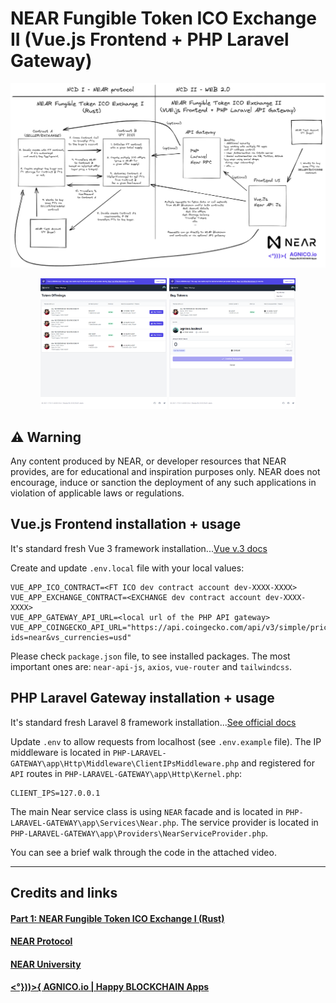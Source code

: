 # NEAR Fungible Token ICO Exchange II (Vue.js Frontend + PHP Laravel Gateway)

![Fungible Token ICo Exchange](https://github.com/AGNICO/near-ncd-I-ft-ico-rs/blob/master/docs/ncd-1.png)

<p align="center">
  <img src="https://github.com/AGNICO/near-ncd-II-ico-exchange-vue-php/blob/master/docs/fe-2.png" width="40%" />
  <img src="https://github.com/AGNICO/near-ncd-II-ico-exchange-vue-php/blob/master/docs/fe-1.png" width="40%" />
</p>

<!-- <p align="center">
Video demo: https://youtu.be/I4O6GRAgrXk
</p> -->

## ⚠️ Warning

Any content produced by NEAR, or developer resources that NEAR provides, are for educational and inspiration purposes only. NEAR does not encourage, induce or sanction the deployment of any such applications in violation of applicable laws or regulations.

## Vue.js Frontend installation + usage

It's standard fresh Vue 3 framework installation...[Vue v.3 docs](https://v3.vuejs.org/guide/installation.html)

Create and update `.env.local` file with your local values:

    VUE_APP_ICO_CONTRACT=<FT ICO dev contract account dev-XXXX-XXXX>
    VUE_APP_EXCHANGE_CONTRACT=<EXCHANGE dev contract account dev-XXXX-XXXX>
    VUE_APP_GATEWAY_API_URL=<local url of the PHP API gateway>
    VUE_APP_COINGECKO_API_URL="https://api.coingecko.com/api/v3/simple/price?ids=near&vs_currencies=usd"

Please check `package.json` file, to see installed packages. The most important ones are: `near-api-js`, `axios`, `vue-router` and `tailwindcss`.

## PHP Laravel Gateway installation + usage

It's standard fresh Laravel 8 framework installation...[See official docs](https://laravel.com/docs/8.x)

Update `.env` to allow requests from localhost (see `.env.example` file). The IP middleware is located in `PHP-LARAVEL-GATEWAY\app\Http\Middleware\ClientIPsMiddleware.php` and registered for `API` routes in `PHP-LARAVEL-GATEWAY\app\Http\Kernel.php`:

    CLIENT_IPS=127.0.0.1

The main Near service class is using `NEAR` facade and is located in `PHP-LARAVEL-GATEWAY\app\Services\Near.php`. The service provider is located in `PHP-LARAVEL-GATEWAY\app\Providers\NearServiceProvider.php`.

You can see a brief walk through the code in the attached video.

---

## Credits and links

#### [Part 1: NEAR Fungible Token ICO Exchange I (Rust)](https://github.com/AGNICO/near-ncd-I-ft-ico-rs)

#### [NEAR Protocol](https://near.org)

#### [NEAR University](https://near.university)

#### [<°}))>{ AGNICO.io | Happy BLOCKCHAIN Apps](https://agnico.io)
